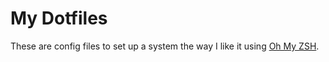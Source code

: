 # My Dotfiles

These are config files to set up a system the way I like it using [Oh My ZSH](https://github.com/robbyrussell/oh-my-zsh).
